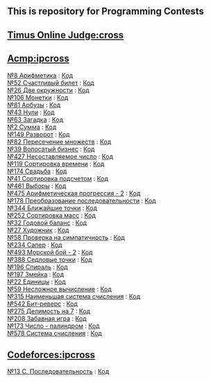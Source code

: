 ## This is repository for Programming Contests

## [Timus Online Judge:cross](http://acm.timus.ru/author.aspx?id=195159)

## [Acmp:ipcross](http://acmp.ru/index.asp?main=user&id=109193)

[№8 Арифметика](http://acmp.ru/?main=task&id_task=8) : [Код](https://github.com/ipcross/sp/tree/96809a14651d48656be9a19e60e4e0403547f812)<br>
[№52 Счастливый билет](http://acmp.ru/?main=task&id_task=52) : [Код](https://github.com/ipcross/sp/tree/5a2495a3b11c7b00a849371239a3a63c3b894764)<br>
[№26 Две окружности](http://acmp.ru/?main=task&id_task=26) : [Код]()<br>
[№106 Монетки](http://acmp.ru/?main=task&id_task=106) : [Код](https://github.com/ipcross/sp/tree/a169ce64dda2356ffc0b5f7e16be79f649f4f56c)<br>
[№81 Арбузы](http://acmp.ru/?main=task&id_task=81) : [Код](https://github.com/ipcross/sp/tree/85ac736d73f2bc7c189bfa0596ab1aa6b9a9641f)<br>
[№43 Нули](http://acmp.ru/?main=task&id_task=43) : [Код](https://github.com/ipcross/sp/tree/81c1b2103c25d2ba6e209fc68120837ee30b81ee)<br>
[№63 Загадка](http://acmp.ru/?main=task&id_task=63) : [Код](https://github.com/ipcross/sp/tree/48fbcd8f67d8dbca687593ebcc92a55b7618bbde)<br>
[№2 Сумма](http://acmp.ru/?main=task&id_task=2) : [Код](https://github.com/ipcross/sp/tree/49e646224412fcf7fb715cd233af8501333854a2)<br>
[№149 Разворот](http://acmp.ru/?main=task&id_task=149) : [Код](https://github.com/ipcross/sp/tree/b011ad742c3bd57abd16d4a0e38bc19c98ffe11a)<br>
[№82 Пересечение множеств](http://acmp.ru/?main=task&id_task=82) : [Код](https://github.com/ipcross/sp/tree/8e7b5ba8c8df8f3007f6c7bd15ddcb6d8d996de6)<br>
[№39 Волосатый бизнес](http://acmp.ru/?main=task&id_task=39) : [Код](https://github.com/ipcross/sp/tree/ddf67b0baf40dafe22616448ea48b8ad67665f27)<br>
[№427 Несоставляемое число](http://acmp.ru/?main=task&id_task=427) : [Код](https://github.com/ipcross/sp/tree/e4dc6c282342b236a218fc132cf8d85d22929795)<br>
[№119 Сортировка времени](http://acmp.ru/?main=task&id_task=119) : [Код](https://github.com/ipcross/sp/tree/6dea24e4e5613dc6256b807ff5a58784d957e6cb)<br>
[№174 Свадьба](http://acmp.ru/?main=task&id_task=174) : [Код](https://github.com/ipcross/sp/tree/93dc6d85ec6565042207d03da76495466ad82a56)<br>
[№41 Сортировка подсчетом](http://acmp.ru/?main=task&id_task=41) : [Код](https://github.com/ipcross/sp/tree/1bccc5500e5f32983e6358896b6c0fa354044a19)<br>
[№461 Выборы](http://acmp.ru/?main=task&id_task=461) : [Код](https://github.com/ipcross/sp/tree/45d8c3816304ce8e0694a8e65fb052ae469f9b58)<br>
[№475 Арифметическая прогрессия - 2](http://acmp.ru/?main=task&id_task=475) : [Код](https://github.com/ipcross/sp/tree/bb47f9450455a853019235627392dfbc707473dd)<br>
[№178 Преобразование последовательности](http://acmp.ru/?main=task&id_task=178) : [Код](https://github.com/ipcross/sp/tree/12192b8762d7ee2d0b4efe448864aa2b83676eaa)<br>
[№344 Ближайшие точки](http://acmp.ru/?main=task&id_task=344) : [Код](https://github.com/ipcross/sp/tree/c06c01e031c1c4842b2bfcd3c954a1774d99fd57)<br>
[№252 Сортировка масс](http://acmp.ru/?main=task&id_task=252) : [Код](https://github.com/ipcross/sp/tree/1db489cfe582ed3b3c397b042b78ef65aafd8833)<br>
[№32 Годовой баланс](http://acmp.ru/?main=task&id_task=32) : [Код](https://github.com/ipcross/sp/tree/4fb6b9e9de56ba3350d40cc14096c498581ff152)<br>
[№27 Художник](http://acmp.ru/?main=task&id_task=27) : [Код](https://github.com/ipcross/sp/tree/383856ad3187e87defe873fc7a60979e9b7aba76)<br>
[№58 Проверка на симпатичность](http://acmp.ru/?main=task&id_task=58) : [Код](https://github.com/ipcross/sp/tree/16f9f76b334e4d76aefd97b91ab94c74eb2ba4a1)<br>
[№234 Сапер](http://acmp.ru/?main=task&id_task=234) : [Код](https://github.com/ipcross/sp/tree/c2c1986bbcf88f399cc995f204f6a8b8ea3486da)<br>
[№493 Морской бой - 2](http://acmp.ru/?main=task&id_task=493) : [Код](https://github.com/ipcross/sp/tree/78a83e50fbf96bf7db3bbb47bf603c8ec692394f)<br>
[№388 Седловые точки](http://acmp.ru/?main=task&id_task=388) : [Код](https://github.com/ipcross/sp/tree/742e037ae2c7c14f089ef930e805c57c91381487)<br>
[№196 Спираль](http://acmp.ru/?main=task&id_task=196) : [Код](https://github.com/ipcross/sp/tree/7c7ba2910d18870af04377e4e92cd39fdac0d164)<br>
[№197 Змейка](http://acmp.ru/?main=task&id_task=197) : [Код](https://github.com/ipcross/sp/tree/ada87c83df538b45d335e062eaf661c84ee98cd0)<br>
[№22 Единицы](http://acmp.ru/?main=task&id_task=22) : [Код](https://github.com/ipcross/sp/tree/682ba26292c3aa20896f47829b0e13d68af58310)<br>
[№59 Несложное вычисление](http://acmp.ru/?main=task&id_task=59) : [Код](https://github.com/ipcross/sp/tree/c44d7ef51276c0c575d720eb0787dbb4d8350a23)<br>
[№315 Наименьшая система счисления](http://acmp.ru/?main=task&id_task=315) : [Код](https://github.com/ipcross/sp/tree/aa5544fec77b4781c9f9489a3d3a4454a7e320c6)<br>
[№542 Бит-реверс](http://acmp.ru/?main=task&id_task=542) : [Код](https://github.com/ipcross/sp/tree/5c892239ca406ec57a27512af79e99021511ba41)<br>
[№275 Делимость на 7](http://acmp.ru/?main=task&id_task=275) : [Код](https://github.com/ipcross/sp/tree/d4879b6a96f5976d275440606bae600ba711220f)<br>
[№208 Забавная игра](http://acmp.ru/?main=task&id_task=208) : [Код](https://github.com/ipcross/sp/tree/cd808a60b4e695b6422dea88ffc9049573fda552)<br>
[№173 Число - палиндром](http://acmp.ru/?main=task&id_task=173) : [Код](https://github.com/ipcross/sp/tree/7863f67df9e65c695ad236428bb96cbabb6a7a01)<br>
[№578 Система счисления](http://acmp.ru/?main=task&id_task=578) : [Код](https://github.com/ipcross/sp/tree/3d541f518c86da572971d2043410c2f9384a3a6f)<br>

## [Codeforces:ipcross](http://codeforces.com/profile/ipcross)

[№13 C. Последовательность](http://codeforces.ru/contest/13/problem/C) : [Код](https://github.com/ipcross/sp/tree/4f6f5f8b25af93a482f0c09c1803055e8803bdea)
